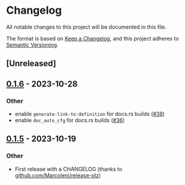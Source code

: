 # Changelog
All notable changes to this project will be documented in this file.

The format is based on [Keep a Changelog](https://keepachangelog.com/en/1.0.0/),
and this project adheres to [Semantic Versioning](https://semver.org/spec/v2.0.0.html).

## [Unreleased]

## [0.1.6](https://github.com/eopb/redact/compare/v0.1.5...v0.1.6) - 2023-10-28

### Other
- enable `generate-link-to-definition` for docs.rs builds ([#38](https://github.com/eopb/redact/pull/38))
- enable `doc_auto_cfg` for docs.rs builds ([#36](https://github.com/eopb/redact/pull/36))

## [0.1.5](https://github.com/eopb/redact/compare/v0.1.4...v0.1.5) - 2023-10-19

### Other
- First release with a CHANGELOG (thanks to [github.com/MarcoIeni/release-plz](https://github.com/MarcoIeni/release-plz))
